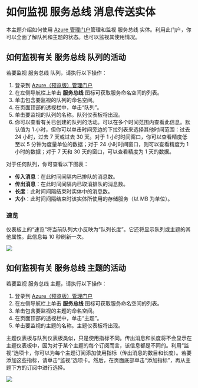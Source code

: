<properties linkid="service-bus-monitor-messaging-entitites" urlDisplayName="流量管理器" pageTitle="Monitor 服务总线 Messaging Entities - Azure" metaKeywords="" description="Learn how to monitor your 服务总线 entities using the Azure Management Portal." metaCanonical="" disqusComments="1" umbracoNaviHide="1" services="service-bus" documentationCenter="" title="How to Monitor 服务总线 Messaging Entities" authors="sethm" solutions="" />
<tags ms.service="service-bus"
    ms.date=""
    wacn.date="04/11/2015"
    />

# 如何监视 服务总线 消息传送实体

本主题介绍如何使用 [Azure 管理门户][Azure 管理门户]管理和监视 服务总线 实体。利用此门户，你可以全面了解队列和主题的状态。也可以监视其使用情况。

## 如何监视有关 服务总线 队列的活动

若要监视 服务总线 队列，请执行以下操作：

1.  登录到 [Azure（预览版）管理门户][Azure 管理门户]
2.  在左侧导航栏上单击 **服务总线** 图标可获取服务命名空间的列表。
3.  单击包含要监视的队列的命名空间。
4.  在页面顶部的透视栏中，单击“队列”。
5.  单击要监视的队列的名称。队列仪表板将出现。
6.  你可以查看有关已创建的队列的活动。可以在多个时间范围内查看此信息。默认值为 1 小时，但你可以单击时间旁边的下拉列表来选择其他时间范围：过去 24 小时，过去 7 天或过去 30 天。对于 1 小时时间窗口，你可以查看精度低至以 5 分钟为度量单位的数据；对于 24 小时时间窗口，则可以查看精度为 1 小时的数据；对于 7 天和 30 天的窗口，可以查看精度为 1 天的数据。

对于任何队列，你可查看以下图表：

-   **传入消息**：在此时间间隔内已排队的消息数。
-   **传出消息**：在此时间间隔内已取消排队的消息数。
-   **长度**：此时间间隔结束时实体中的消息数。
-   **大小**：此时间间隔结束时该实体所使用的存储服务（以 MB 为单位）。

### 速览

仪表板上的“速览”将当前队列大小反映为“队列长度”。它还将显示队列或主题的其他属性。此信息每 10 秒刷新一次。

![][0]

## 如何监视有关 服务总线 主题的活动

若要监视 服务总线 主题，请执行以下操作：

1.  登录到 [Azure（预览版）管理门户][Azure 管理门户]
2.  在左侧导航栏上单击 **服务总线** 图标可获取服务命名空间的列表。
3.  单击包含要监视的主题的命名空间。
4.  在页面顶部的透视栏中，单击“主题”。
5.  单击要监视的主题的名称。主题仪表板将出现。

主题仪表板与队列仪表板类似，只是使用指标不同。传出消息和长度将不会显示在主题仪表板中，因为对于某个主题的每个订阅而言，该信息都是不同的。利用“监视”选项卡，你可以为每个主题订阅添加使用指标（传出消息的数目和长度）。若要添加这些指标，请单击“监视”选项卡。然后，在页面底部单击“添加指标”，再从主题下方的订阅中进行选择。

![][1]

  [Azure 管理门户]: http://manage.windowsazure.cn
  [0]: ./media/service-bus-monitor-message-entities/QueueDashboard.png
  [1]: ./media/service-bus-monitor-message-entities/AddMetrics.png

